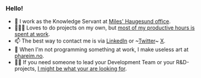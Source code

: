 ### Hello!

- 👋 I work as the Knowledge Servant at [Miles' Haugesund office](https://miles.no). 
- 👨🏻‍💻 Loves to do projects on my own, but [most of my productive hours is spent at work](https://github.com/miles-no).
- 📫 The best way to contact me is via [LinkedIn](https://www.linkedin.com/in/phareim/) or ~[Twitter](https://twitter.com/phareim)~ [X](https://x.com/phareim).
- 🎨 When I'm not programming something at work, I make useless art at [phareim.no](https://phareim.no).
- 🕴🏻 If you need someone to lead your Development Team or your R&D-projects, [I might be what your are looking for](https://www.linkedin.com/in/phareim/).

<!--
**phareim/phareim** is a ✨ _special_ ✨ repository because its `README.md` (this file) appears on your GitHub profile.

Here are some ideas to get you started:

- 🔭 I’m currently working on ...
- 🌱 I’m currently learning ...
- 👯 I’m looking to collaborate on ...
- 🤔 I’m looking for help with ...
- 💬 Ask me about ...
- 📫 How to reach me: ...
- 😄 Pronouns: ...
- ⚡ Fun fact: ...
-->
